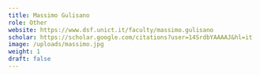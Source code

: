 ```yaml
---
title: Massimo Gulisano
role: Other
website: https://www.dsf.unict.it/faculty/massimo.gulisano
scholar: https://scholar.google.com/citations?user=14SrdbYAAAAJ&hl=it
image: /uploads/massimo.jpg
weight: 1
draft: false
---
```

